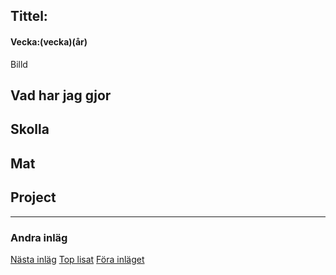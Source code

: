 ## Tittel:

#### Vecka:(vecka)(år)

Billd

## Vad har jag gjor

## Skolla

## Mat

## Project

---

### Andra inläg


[Nästa inläg](https://caspian.rosengren.nu/blog/.html)  [Top lisat](https://caspian.rosengren.nu/blog.html)  [Föra inläget](https://caspian.rosengren.nu/blog/.html)
